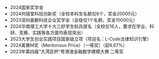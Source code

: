 - 2024国家奖学金  
- 2024何镜堂科技创新奖（全校本科生名额仅6个，奖金20000元）  
- 2023深圳豪鹏科技企业奖学金（全级仅1个名额，奖金10000元）  
- 2024华南理工大学十大三好学生标兵提名（全校仅16人，要求在学业、科研、竞赛、实践等各方面均表现突出）  
- 2023大学生创业实践项目国家级立项（项目名：L-Code法律知识引擎）  
- 2024美赛M奖（Meritorious Price）（一等奖）（前6.67%）  
- 2023年第四届“大湾区杯”粤港澳金融数学建模大赛 二等奖  

[//]: # (- Outstanding Graduation Thesis, XXX University, 2023. )